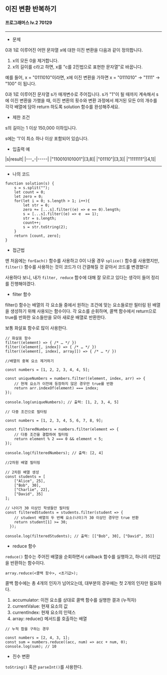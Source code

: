 ## 이진 변환 반복하기
#### 프로그래머스 lv.2 70129
------
* 문제

0과 1로 이루어진 어떤 문자열 x에 대한 이진 변환을 다음과 같이 정의합니다.

1. x의 모든 0을 제거합니다.
2. x의 길이를 c라고 하면, x를 "c를 2진법으로 표현한 문자열"로 바꿉니다.

예를 들어, x = "0111010"이라면, x에 이진 변환을 가하면 x = "0111010" -> "1111" -> "100" 이 됩니다.

0과 1로 이루어진 문자열 s가 매개변수로 주어집니다. s가 "1"이 될 때까지 계속해서 s에 이진 변환을 가했을 때, 이진 변환의 횟수와 변환 과정에서 제거된 모든 0의 개수를 각각 배열에 담아 return 하도록 solution 함수를 완성해주세요.


* 제한 조건

s의 길이는 1 이상 150,000 이하입니다.

s에는 '1'이 최소 하나 이상 포함되어 있습니다.

* 입출력 예

|s|result|
|---_-|-----|
|"110010101001"|[3,8]|
|"01110"|[3,3]|
|"1111111"|[4,1]|

-----

* 나의 코드
```
function solution(s) {
    s = s.split("");
    let count = 0;
    let zero = 0;
    for(let i = 0; s.length > 1; i++){
        let str = 0;
        zero += [...s].filter((e) => e == 0).length;
        s = [...s].filter((e) => e  == 1);
        str = s.length;
        count++;
        s = str.toString(2);
    }
    return [count, zero];
}
```


* 접근법

맨 처음에는 `forEach()` 함수를 사용하고 0이 나올 경우 `splice()` 함수를 사용했지만, `filter()` 함수를 사용하는 것이 코드가 더 간결해질 것 같아서 코드를 변경했다!

사용하다 보니, 내가 `filter, reduce` 함수에 대해 잘 모르고 있다는 생각이 들어 정리를 진행해야겠다.

* filter 함수

filter() 함수는 배열의 각 요소들 중에서 원하는 조건에 맞는 요소들로만 필터링 된 배열을 생성하기 위해 사용되는 함수이다. 각 요소를 순휘하며, 콜백 함수에서 return으로 true를 반화한 요소들만을 모아 새로운 배열로 반환한다.

보통 화살표 함수로 많이 사용한다.

```
// 화살표 함수
filter((element) => { /* … */ })
filter((element[, index]) => { /* … */ })
filter((element[, index[, array]]) => { /* … */ })
```

```
//배열의 중복 요소 제거하기

const numbers = [1, 2, 2, 3, 4, 4, 5];

const uniqueNumbers = numbers.filter((element, index, arr) => {
    // 현재 요소가 이전에 등장하지 않은 경우만 true를 반환
    return arr.indexOf(element) === index;
});

console.log(uniqueNumbers); // 출력: [1, 2, 3, 4, 5]
```


```
// 다중 조건으로 필터링

const numbers = [1, 2, 3, 4, 5, 6, 7, 8, 9];

const filteredNumbers = numbers.filter(element => {
    // 다중 조건을 결합하여 필터링
    return element % 2 === 0 && element < 5;
});

console.log(filteredNumbers); // 출력: [2, 4]
```

```
//2차원 배열 필터링

// 2차원 배열 생성
const students = [
    ["Alice", 25],
    ["Bob", 30],
    ["Charlie", 22],
    ["David", 35]
];

// 나이가 30 이상인 학생들만 필터링
const filteredStudents = students.filter(student => {
    // student 배열의 두 번째 요소(나이)가 30 이상인 경우만 true 반환
    return student[1] >= 30;
  });

console.log(filteredStudents); // 출력: [["Bob", 30], ["David", 35]]
```

* reduce 함수

`reduce()` 함수는 주어진 배열을 순회하면서 callback 함수를 실행하고, 하나의 리턴값을 반환하는 함수이다.

```
array.reduce(<콜백 함수>, <초기값>);
```

콜백 함수에는 총 4개의 인자가 넘어오는데, 대부분의 경우에는 첫 2개의 인자만 필요하다.

1. accumulator: 이전 요소를 상대로 콜백 함수를 실행한 결과 (누적자)
2. currentValue: 현재 요소의 값
3. currentIndex: 현재 요소의 인덱스
4. array: reduce() 메서드를 호출하는 배열

```
// 누적 합을 구하는 경우

const numbers = [2, 4, 3, 1];
const sum = numbers.reduce((acc, num) => acc + num, 0);
console.log(sum); // 10
```

* 진수 변환

`toString()` 혹은 `parseInt()`를 사용한다.